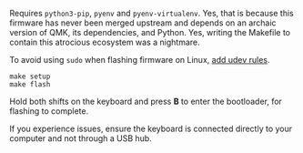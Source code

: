 Requires `python3-pip`, `pyenv` and `pyenv-virtualenv`. Yes, that is because this firmware has never been merged upstream and depends on an archaic version of QMK, its dependencies, and Python. Yes, writing the Makefile to contain this atrocious ecosystem was a nightmare.

To avoid using `sudo` when flashing firmware on Linux, [add udev rules](https://docs.qmk.fm/#/faq_build?id=linux-udev-rules).

```
make setup
make flash
```
Hold both shifts on the keyboard and press **B** to enter the bootloader, for flashing to complete.

If you experience issues, ensure the keyboard is connected directly to your computer and not through a USB hub.
